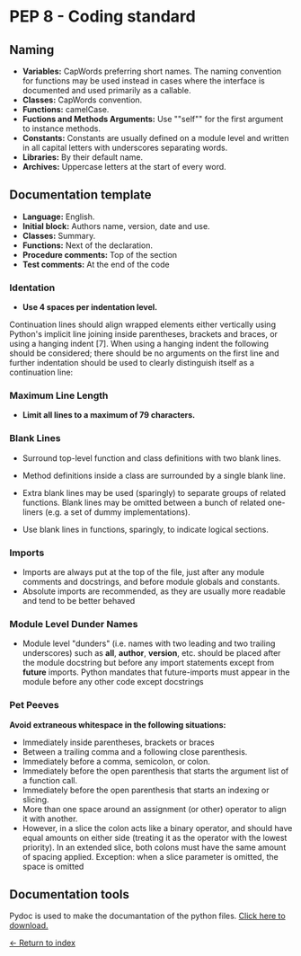 # PEP 8 - Coding standard

## Naming

- **Variables:** CapWords preferring short names. The naming convention for functions may be used instead in cases where the interface is documented and used primarily as a callable.
- **Classes:** CapWords convention.
- **Functions:** camelCase.
- **Fuctions and Methods Arguments:** Use ""self"" for the first argument to instance methods.
- **Constants:** Constants are usually defined on a module level and written in all capital letters with underscores separating words.
- **Libraries:** By their default name.
- **Archives:** Uppercase letters at the start of every word.

## Documentation template

- **Language:** English.
- **Initial block:** Authors name, version, date and use.
- **Classes:** Summary.
- **Functions:** Next of the declaration.
- **Procedure comments:** Top of the section
- **Test comments:** At the end of the code

### Identation

- **Use 4 spaces per indentation level.**

Continuation lines should align wrapped elements either vertically using Python's implicit line joining inside parentheses, brackets and braces, or using a hanging indent [7]. When using a hanging indent the following should be considered; there should be no arguments on the first line and further indentation should be used to clearly distinguish itself as a continuation line:

### Maximum Line Length

- **Limit all lines to a maximum of 79 characters.**

### Blank Lines

- Surround top-level function and class definitions with two blank lines.

- Method definitions inside a class are surrounded by a single blank line.

- Extra blank lines may be used (sparingly) to separate groups of related functions. Blank lines may be omitted between a bunch of related one-liners (e.g. a set of dummy implementations).

- Use blank lines in functions, sparingly, to indicate logical sections.

### Imports

- Imports are always put at the top of the file, just after any module comments and docstrings, and before module globals and constants.
- Absolute imports are recommended, as they are usually more readable and tend to be better behaved

### Module Level Dunder Names

- Module level "dunders" (i.e. names with two leading and two trailing underscores) such as **all**, **author**, **version**, etc. should be placed after the module docstring but before any import statements except from **future** imports. Python mandates that future-imports must appear in the module before any other code except docstrings

### Pet Peeves

**Avoid extraneous whitespace in the following situations:**

- Immediately inside parentheses, brackets or braces
- Between a trailing comma and a following close parenthesis.
- Immediately before a comma, semicolon, or colon.
- Immediately before the open parenthesis that starts the argument list of a function call.
- Immediately before the open parenthesis that starts an indexing or slicing.
- More than one space around an assignment (or other) operator to align it with another.
- However, in a slice the colon acts like a binary operator, and should have equal amounts on either side (treating it as the operator with the lowest priority). In an extended slice, both colons must have the same amount of spacing applied. Exception: when a slice parameter is omitted, the space is omitted

## Documentation tools

Pydoc is used to make the documantation of the python files. [Click here to download.](https://github.com/JoshuaMeza/CodePain_POO/tree/master/Resources/Pydoc.zip?raw=true)

[<- Return to index](../README.md)
